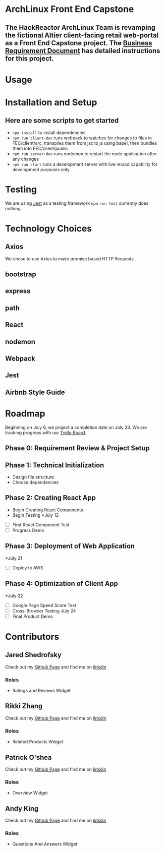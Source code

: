 # ArchLinux Front End Capstone
The HackReactor ArchLinux Team is revamping the fictional Altier client-facing retail web-portal as a Front End Capstone project.
The [Business Requirement Document](dummylink) has detailed instructions for this project.
---
# Usage

# Installation and Setup
## Here are some scripts to get started
- `npm install` to install dependencies
- `npm run client-dev` runs webpack to watches for changes to files in FEC/client/src, transpiles them from jsx to js using babel, then bundles them into FEC/client/public
- `npm run server-dev` runs nodemon to restart the node application after any changes
- `npm run start` runs a development server with live reload capability for development purposes only


# Testing
We are using [Jest](https://jestjs.io/) as a testing framework
`npm run test` currently does nothing

# Technology Choices
## Axios
We chose to use Axios to make promise based HTTP Requests
## bootstrap
## express
## path
## React
## nodemon
## Webpack
## Jest
##  Airbnb Style Guide

# Roadmap
Beginning on July 6, we project a completion  date on July 23. We are tracking progress with our [Trello Board](https://trello.com/b/UoKeUR8x/fec-archlinux-altier).
## Phase 0: Requirement Review & Project Setup
## Phase 1: Technical Initialization
- Design file structure
- Choose dependencies

## Phase 2: Creating React App
- Begin Creating React Components
- Begin Testing
*July 12
- [ ] First React Component Test
- [ ] Progress Demo

## Phase 3:  Deployment of Web Application
*July 21
- [ ] Deploy to AWS

## Phase 4: Optimization of Client App
*July 22
- [ ] Google Page Speed Score Test
- [ ] Cross-Browser Testing
July 24
- [ ] Final Product Demo

# Contributors
## Jared Shedrofsky
Check out my [Github Page]() and find me on [linkdin]()
### Roles
- Ratings and Reviews Widget

## Rikki Zhang
Check out my [Github Page]() and find me on [linkdin]()
### Roles
- Related Products Widget

## Patrick O'shea
Check out my [Github Page]() and find me on [linkdin]()
### Roles
- Overview Widget

## Andy King
Check out my [Github Page]() and find me on [linkdin]()
### Roles
- Questions And Answers Widget
